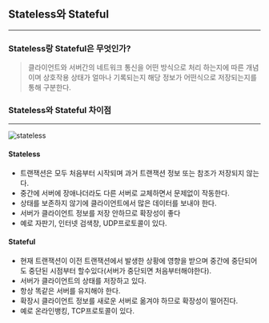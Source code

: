 ## Stateless와 Stateful

---

### Stateless랑 Stateful은 무엇인가?

>  클라이언트와 서버간의 네트워크 통신을 어떤 방식으로 처리 하는지에 따른 개념이며
상호작용 상태가 얼마나 기록되는지 해당 정보가 어떤식으로 저장되는지를 통해 구분한다.




### Stateless와 Stateful 차이점 
---

![stateless](https://user-images.githubusercontent.com/80400157/205543536-aca57985-436a-435a-8720-bdb9ffd36f8f.png)
#### Stateless
- 트랜잭션은 모두 처음부터 시작되며 과거 트랜잭션 정보 또는 참조가 저장되지 않는다. 
- 중간에 서버에 장애나더라도 다른 서버로 교체하면서 문제없이 작동한다.
- 상태를 보존하지 않기에 클라이언트에서 많은 데이터를 보내야 한다.
- 서버가 클라이언트 정보를 저장 안하므로 확장성이 좋다
- 예로 자판기, 인터넷 검색창, UDP프로토콜이 있다.

#### Stateful
- 현재 트랜잭션이 이전 트랜잭션에서 발생한 상황에 영향을 받으며 
중간에 중단되어도 중단된 시점부터 할수있다(서버가 중단되면 처음부터해야한다).
- 서버가 클라이언트의 상태를 저장하고 있다.
- 항상 똑같은 서버를 유지해야 한다.
- 확장시 클라이언트 정보를 새로운 서버로 옮겨야 하므로 확장성이 떨어진다.
- 예로 온라인뱅킹, TCP프로토콜이 있다.
